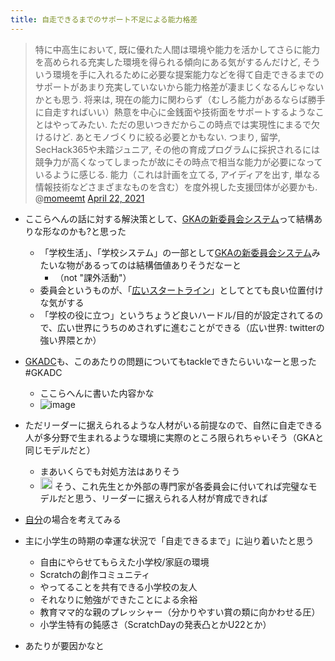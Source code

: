 ```yaml
---
title: 自走できるまでのサポート不足による能力格差
---
```



 > 
 > 特に中高生において, 既に優れた人間は環境や能力を活かしてさらに能力を高められる充実した環境を得られる傾向にある気がするんだけど, そういう環境を手に入れるために必要な提案能力などを得て自走できるまでのサポートがあまり充実していないから能力格差が凄まじくなるんじゃないかとも思う.
 > 将来は, 現在の能力に関わらず（むしろ能力があるならば勝手に自走すればいい）熱意を中心に金銭面や技術面をサポートするようなことはやってみたい. ただの思いつきだからこの時点では実現性にまるで欠けるけど. あとモノづくりに絞る必要とかもない.
 > つまり, 留学, SecHack365や未踏ジュニア, その他の育成プログラムに採択されるには競争力が高くなってしまったが故にその時点で相当な能力が必要になっているように感じる. 能力（これは計画を立てる, アイディアを出す, 単なる情報技術などさまざまなものを含む）を度外視した支援団体が必要かも.
 > @[momeemt](momeemt.md) [April 22, 2021](https://twitter.com/momeemt/status/1385210558941519881?ref_src=twsrc%5Etfw)

* ここらへんの話に対する解決策として、[GKAの新委員会システム](GKA%E3%81%AE%E6%96%B0%E5%A7%94%E5%93%A1%E4%BC%9A%E3%82%B7%E3%82%B9%E3%83%86%E3%83%A0.md)って結構ありな形なのかも?と思った
  
  * 「学校生活」、「学校システム」の一部として[GKAの新委員会システム](GKA%E3%81%AE%E6%96%B0%E5%A7%94%E5%93%A1%E4%BC%9A%E3%82%B7%E3%82%B9%E3%83%86%E3%83%A0.md)みたいな物があるってのは結構価値ありそうだなーと
    * （not "課外活動"）
  * 委員会というものが、「[広いスタートライン](https://twitter.com/ItyuJ/status/1385218186237284372)」としてとても良い位置付けな気がする
  * 「学校の役に立つ」というちょうど良いハードル/目的が設定されてるので、広い世界にうちのめされずに進むことができる（広い世界: twitterの強い界隈とか）
* [GKADC](GKADC.md)も、このあたりの問題についてもtackleできたらいいなーと思った #GKADC
  
  * ここらへんに書いた内容かな
  * ![image](https://gyazo.com/e7f6ba3a8f89f9857b5d6f9f61dcffae/thumb/1000)
* ただリーダーに据えられるような人材がいる前提なので、自然に自走できる人が多分野で生まれるような環境に実際のところ限られちゃいそう（GKAと同じモデルだと）
  
  * まあいくらでも対処方法はありそう
  * <img src='https://scrapbox.io/api/pages/blu3mo-public/axokxi/icon' alt='axokxi.icon' height="19.5"/> そう、これ先生とか外部の専門家が各委員会に付いてれば完璧なモデルだと思う、リーダーに据えられる人材が育成できれば
* [自分](%E8%87%AA%E5%88%86.md)の場合を考えてみる

* 主に小学生の時期の幸運な状況で「自走できるまで」に辿り着いたと思う
  
  * 自由にやらせてもらえた小学校/家庭の環境
  * Scratchの創作コミュニティ
  * やってることを共有できる小学校の友人
  * それなりに勉強ができたことによる余裕
  * 教育ママ的な親のプレッシャー（分かりやすい賞の類に向かわせる圧）
  * 小学生特有の鈍感さ（ScratchDayの発表凸とかU22とか）
* あたりが要因かなと
